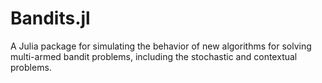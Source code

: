 # Bandits.jl

A Julia package for simulating the behavior of new algorithms for solving
multi-armed bandit problems, including the stochastic and contextual 
problems.

